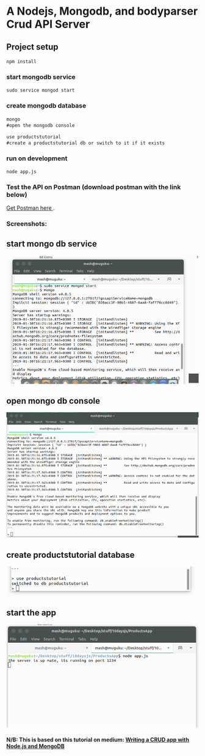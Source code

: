 # A Nodejs, Mongodb, and bodyparser Crud API Server

## Project setup
```
npm install
```

### start mongodb service
```
sudo service mongod start
```

### create mongodb database
```
mongo 
#open the mongodb console
```
```
use productstutorial 
#create a productstutorial db or switch to it if it exists 
```

### run on development
```
node app.js
```

### Test the API on Postman (download postman with the link below)
[Get Postman here ](https://www.getpostman.com/).

### Screenshots:

## start mongo db service
![Alt text](screenshots/Screenshot_1_start_mongodb.png?raw=true "start mongo db")

## open mongo db console
![Alt text](screenshots/Screenshot_2_mongodb_console.png?raw=true "open mongo db console")

## create productstutorial database
![Alt text](screenshots/Screenshot_3_create_db.png?raw=true "create productstutorial database")

## start the app
![Alt text](screenshots/Screenshot_4_start_app.png?raw=true "start the app")


#### N/B: This is based on this tutorial on medium: [Writing a CRUD app with Node.js and MongoDB](https://codeburst.io/writing-a-crud-app-with-node-js-and-mongodb-e0827cbbdafb)

